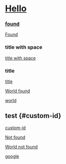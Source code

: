 # [Hello](#found)

### [found](#hello)

[Found](#hello)

### title with space

[title with space](#title-with-space)

### title

[title](#title)

[World found](world.md#world)

[world](world.md)

<!-- should not fail -->

## test {#custom-id}

[custom-id](#custom-id)

<!-- should fail -->

[Not found](#notvalid)

[World not found](world.md#worldnotvalid)

<!-- should be ignored by the plugin -->

[google](https://google.com)

[](#emptylink)

######
